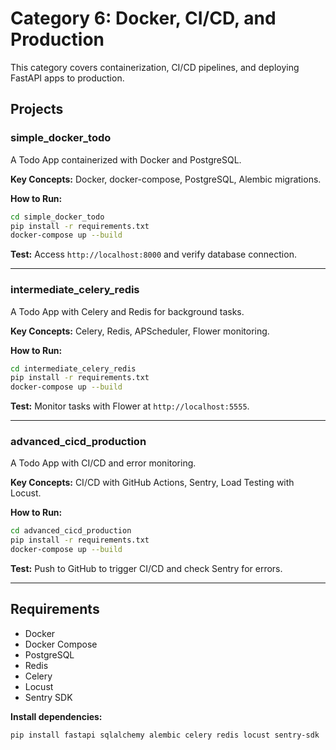 
# Category 6: Docker, CI/CD, and Production

This category covers containerization, CI/CD pipelines, and deploying FastAPI apps to production.

## Projects

### simple_docker_todo
A Todo App containerized with Docker and PostgreSQL.

**Key Concepts:** Docker, docker-compose, PostgreSQL, Alembic migrations.

**How to Run:**
```sh
cd simple_docker_todo
pip install -r requirements.txt
docker-compose up --build
```

**Test:** Access `http://localhost:8000` and verify database connection.

---

### intermediate_celery_redis
A Todo App with Celery and Redis for background tasks.

**Key Concepts:** Celery, Redis, APScheduler, Flower monitoring.

**How to Run:**
```sh
cd intermediate_celery_redis
pip install -r requirements.txt
docker-compose up --build
```

**Test:** Monitor tasks with Flower at `http://localhost:5555`.

---

### advanced_cicd_production
A Todo App with CI/CD and error monitoring.

**Key Concepts:** CI/CD with GitHub Actions, Sentry, Load Testing with Locust.

**How to Run:**
```sh
cd advanced_cicd_production
pip install -r requirements.txt
docker-compose up --build
```

**Test:** Push to GitHub to trigger CI/CD and check Sentry for errors.

---

## Requirements

- Docker
- Docker Compose
- PostgreSQL
- Redis
- Celery
- Locust
- Sentry SDK

**Install dependencies:**
```sh
pip install fastapi sqlalchemy alembic celery redis locust sentry-sdk
```

